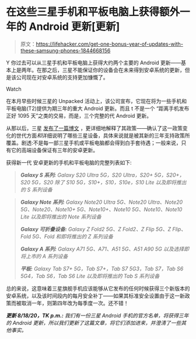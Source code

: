 # 在这些三星手机和平板电脑上获得额外一年的 Android 更新[更新]

> 原文：<https://lifehacker.com/get-one-bonus-year-of-updates-with-these-samsung-phones-1844668156>

Y 你过去可以从三星手机和平板电脑上获得大约两个主要的 Android 更新——基本上是两年。在那之后，三星不能保证你的设备会在未来得到安卓系统的更新，但是该公司现在对安卓系统的支持更加慷慨了。

Watch

在本月早些时候三星的 Unpacked 活动上，该公司宣布，它现在将为一些手机和平板电脑(T2)提供为期三年的重大 Android 更新。而且 t 不是一个 “距离手机发布正好 1095 天”之类的交易，而是，三个完整的代 Android 更新。

从那以后，三星 [发布了一篇博文](https://news.samsung.com/global/samsung-raises-the-bar-for-mobile-experience-innovation-committing-to-three-generations-of-android-os-upgrades) ，更详细地解释了其政策——确认了这一政策变化的世代方面*和*详细说明了哪些三星设备，具体来说就是被其新的三年支持政策所覆盖。剧透:不是每一部三星手机或平板电脑都会得到白手套待遇；一般来说，只有它的高端设备保证有三年的安卓更新。

获得新一代 安卓更新的手机和平板电脑的完整列表如下:

> ***Galaxy S 系列:** Galaxy S20 Ultra 5G，S20 Ultra，S20+ 5G，S20+，S20 5G，S20 除了 S10 5G，S10+，S10，S10e，S10 Lite 以及即将推出的 S 系列设备*

> ***Galaxy Note 系列:** Galaxy Note20 Ultra 5G、Note20 Ultra、Note20 5G、Note20、Note10+ 5G、Note10+、Note10 5G、Note10、Note10 Lite 以及即将推出的 Note 系列设备*
> 
> ***Galaxy 可折叠设备:** Galaxy Z Fold2 5G、Z Fold2、Z Flip 5G、Z Flip、Fold 5G、Fold 和即将推出的 Z 系列设备*
> 
> ***Galaxy A 系列:** Galaxy A71 5G、A71、A51 5G、A51 A90 5G 以及选择即将上市的 A 系列设备*
> 
> ***平板:** Galaxy Tab S7+ 5G，Tab S7+，Tab S7 5G3，Tab S7，Tab S6 5G4，Tab S6，Tab S6 Lite 以及即将推出的 Tab S 系列设备*

总的来说，这意味着三星旗舰手机应该能够从它发布的任何时候获得三个新版本的安卓系统，以及该时间段内的每月安全补丁——如果其标准安全设置由于这一新政策而被取消一年，则第四年改为每季度一次。还不错！

***更新 8/18/20，TK p.m.:** 我们有一份三星 Android 手机的官方名单，将获得三年的 Android 更新，所以我们更新了这篇文章，将它们添加进来，并澄清了一些其他事实。*